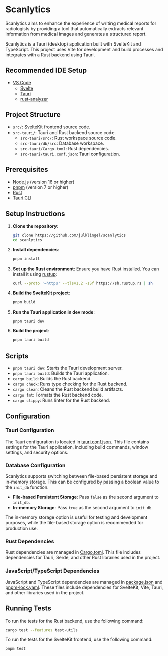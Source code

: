 # Scanlytics

Scanlytics aims to enhance the experience of writing medical reports for radiologists by providing a tool that automatically extracts relevant information from medical images and generates a structured report. 

Scanlytics is a Tauri (desktop) application built with SvelteKit and TypeScript. This project uses Vite for development and build processes and integrates with a Rust backend using Tauri.

## Recommended IDE Setup

- [VS Code](https://code.visualstudio.com/)
  - [Svelte](https://marketplace.visualstudio.com/items?itemName=svelte.svelte-vscode)
  - [Tauri](https://marketplace.visualstudio.com/items?itemName=tauri-apps.tauri-vscode)
  - [rust-analyzer](https://marketplace.visualstudio.com/items?itemName=rust-lang.rust-analyzer)

## Project Structure

- `src/`: SvelteKit frontend source code.
- `src-tauri/`: Tauri and Rust backend source code.
  - `src-tauri/src/`: Rust workspace source code.
  - `src-tauri/db/src`: Database workspace.
  - `src-tauri/Cargo.toml`: Rust dependencies.
  - `src-tauri/tauri.conf.json`: Tauri configuration.

## Prerequisites

- [Node.js](https://nodejs.org/) (version 16 or higher)
- [pnpm](https://pnpm.io/) (version 7 or higher)
- [Rust](https://www.rust-lang.org/tools/install)
- [Tauri CLI](https://tauri.app/v1/guides/getting-started/prerequisites)

## Setup Instructions

1. **Clone the repository**:
    ```sh
    git clone https://github.com/julklingel/scanlytics
    cd scanlytics
    ```

2. **Install dependencies**:
    ```sh
    pnpm install
    ```

3. **Set up the Rust environment**:
    Ensure you have Rust installed. You can install it using [rustup](https://rustup.rs/):
    ```sh
    curl --proto '=https' --tlsv1.2 -sSf https://sh.rustup.rs | sh
    ```

4. **Build the SvelteKit project**:
    ```sh
    pnpm build
    ```

5. **Run the Tauri application in dev mode**:
    ```sh
    pnpm tauri dev
    ```

6. **Build the project**:
    ```sh
    pnpm tauri build
    ```

## Scripts

- `pnpm tauri dev`: Starts the Tauri development server.
- `pnpm tauri build`: Builds the Tauri application.
- `cargo build`: Builds the Rust backend.
- `cargo check`: Runs type checking for the Rust backend.
- `cargo clean`: Cleans the Rust backend build artifacts.
- `cargo fmt`: Formats the Rust backend code.
- `cargo clippy`: Runs linter for the Rust backend.

## Configuration

### Tauri Configuration

The Tauri configuration is located in [tauri.conf.json](http://_vscodecontentref_/2). This file contains settings for the Tauri application, including build commands, window settings, and security options.

### Database Configuration

Scanlytics supports switching between file-based persistent storage and in-memory storage. This can be configured by passing a boolean value to the `init_db` function.

- **File-based Persistent Storage**: Pass `false` as the second argument to `init_db`.
- **In-memory Storage**: Pass `true` as the second argument to `init_db`.

The in-memory storage option is useful for testing and development purposes, while the file-based storage option is recommended for production use.


### Rust Dependencies

Rust dependencies are managed in [Cargo.toml](http://_vscodecontentref_/3). This file includes dependencies for Tauri, Serde, and other Rust libraries used in the project.

### JavaScript/TypeScript Dependencies

JavaScript and TypeScript dependencies are managed in [package.json](http://_vscodecontentref_/4) and [pnpm-lock.yaml](http://_vscodecontentref_/5). These files include dependencies for SvelteKit, Vite, Tauri, and other libraries used in the project.

## Running Tests

To run the tests for the Rust backend, use the following command:
```sh
cargo test --features test-utils
```
To run the tests for the SvelteKit frontend, use the following command:
```sh
pnpm test
```

